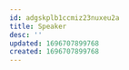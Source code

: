 ```yaml
---
id: adgskplb1ccmiz23nuxeu2a
title: Speaker
desc: ''
updated: 1696707899768
created: 1696707899768
---
```

